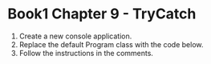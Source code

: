 # Book1 Chapter 9 - TryCatch
1. Create a new console application.
1. Replace the default Program class with the code below.
1. Follow the instructions in the comments.